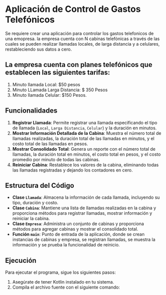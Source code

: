 # Aplicación de Control de Gastos Telefónicos

Se requiere crear una aplicación para controlar los gastos telefonicos de una emopresa. la empresa cuenta con N cabinas telefónicas a través de las cuales se pueden realizar llamadas locales, de larga distancia y a celulares, restableciendo sus datos a cero.

## La empresa cuenta con planes telefónicos que establecen las siguientes tarifas:
 1. Minuto llamada Local: $50 pesos 
 2. Minuto LLamada Larga Distancia: $ 350 Pesos 
 3. Minuto llamada Celular: $150 Pesos. 
## Funcionalidades

1. **Registrar Llamada**: Permite registrar una llamada especificando el tipo de llamada (`Local`, `Larga Distancia`, `Celular`) y la duración en minutos.
2. **Mostrar Información Detallada de la Cabina**: Muestra el número total de llamadas realizadas, la duración total de las llamadas en minutos, y el costo total de las llamadas en pesos.
3. **Mostrar Consolidado Total**: Genera un reporte con el número total de llamadas, la duración total en minutos, el costo total en pesos, y el costo promedio por minuto de todas las cabinas.
4. **Reiniciar Cabina**: Restablece los valores de la cabina, eliminando todas las llamadas registradas y dejando los contadores en cero.

## Estructura del Código

- **Clase `Llamada`**: Almacena la información de cada llamada, incluyendo su tipo, duración y costo.
- **Clase `Cabina`**: Mantiene una lista de llamadas realizadas en la cabina y proporciona métodos para registrar llamadas, mostrar información y reiniciar la cabina.
- **Clase `Empresa`**: Administra un conjunto de cabinas y proporciona métodos para agregar cabinas y mostrar el consolidado total.
- **Función `main`**: Punto de entrada de la aplicación, donde se crean instancias de cabinas y empresa, se registran llamadas, se muestra la información y se prueba la funcionalidad de reinicio.

## Ejecución

Para ejecutar el programa, sigue los siguientes pasos:

1. Asegúrate de tener Kotlin instalado en tu sistema.
2. Compila el archivo fuente con el siguiente comando: